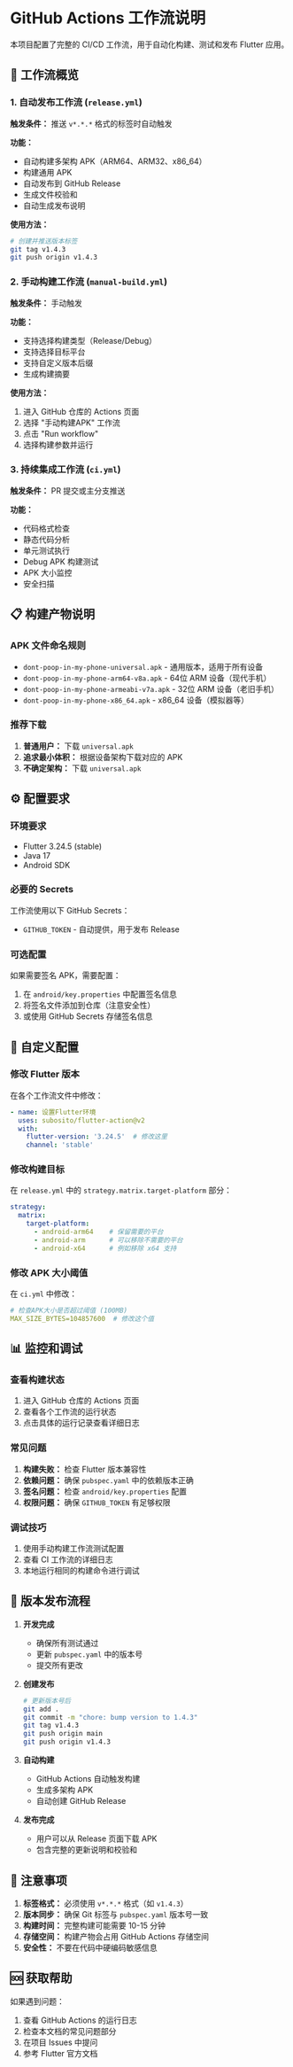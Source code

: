 # GitHub Actions 工作流说明

本项目配置了完整的 CI/CD 工作流，用于自动化构建、测试和发布 Flutter 应用。

## 🚀 工作流概览

### 1. 自动发布工作流 (`release.yml`)

**触发条件：** 推送 `v*.*.*` 格式的标签时自动触发

**功能：**
- 自动构建多架构 APK（ARM64、ARM32、x86_64）
- 构建通用 APK
- 自动发布到 GitHub Release
- 生成文件校验和
- 自动生成发布说明

**使用方法：**
```bash
# 创建并推送版本标签
git tag v1.4.3
git push origin v1.4.3
```

### 2. 手动构建工作流 (`manual-build.yml`)

**触发条件：** 手动触发

**功能：**
- 支持选择构建类型（Release/Debug）
- 支持选择目标平台
- 支持自定义版本后缀
- 生成构建摘要

**使用方法：**
1. 进入 GitHub 仓库的 Actions 页面
2. 选择 "手动构建APK" 工作流
3. 点击 "Run workflow"
4. 选择构建参数并运行

### 3. 持续集成工作流 (`ci.yml`)

**触发条件：** PR 提交或主分支推送

**功能：**
- 代码格式检查
- 静态代码分析
- 单元测试执行
- Debug APK 构建测试
- APK 大小监控
- 安全扫描

## 📋 构建产物说明

### APK 文件命名规则

- `dont-poop-in-my-phone-universal.apk` - 通用版本，适用于所有设备
- `dont-poop-in-my-phone-arm64-v8a.apk` - 64位 ARM 设备（现代手机）
- `dont-poop-in-my-phone-armeabi-v7a.apk` - 32位 ARM 设备（老旧手机）
- `dont-poop-in-my-phone-x86_64.apk` - x86_64 设备（模拟器等）

### 推荐下载

1. **普通用户：** 下载 `universal.apk`
2. **追求最小体积：** 根据设备架构下载对应的 APK
3. **不确定架构：** 下载 `universal.apk`

## ⚙️ 配置要求

### 环境要求

- Flutter 3.24.5 (stable)
- Java 17
- Android SDK

### 必要的 Secrets

工作流使用以下 GitHub Secrets：

- `GITHUB_TOKEN` - 自动提供，用于发布 Release

### 可选配置

如果需要签名 APK，需要配置：

1. 在 `android/key.properties` 中配置签名信息
2. 将签名文件添加到仓库（注意安全性）
3. 或使用 GitHub Secrets 存储签名信息

## 🔧 自定义配置

### 修改 Flutter 版本

在各个工作流文件中修改：
```yaml
- name: 设置Flutter环境
  uses: subosito/flutter-action@v2
  with:
    flutter-version: '3.24.5'  # 修改这里
    channel: 'stable'
```

### 修改构建目标

在 `release.yml` 中的 `strategy.matrix.target-platform` 部分：
```yaml
strategy:
  matrix:
    target-platform:
      - android-arm64    # 保留需要的平台
      - android-arm      # 可以移除不需要的平台
      - android-x64      # 例如移除 x64 支持
```

### 修改 APK 大小阈值

在 `ci.yml` 中修改：
```yaml
# 检查APK大小是否超过阈值 (100MB)
MAX_SIZE_BYTES=104857600  # 修改这个值
```

## 📊 监控和调试

### 查看构建状态

1. 进入 GitHub 仓库的 Actions 页面
2. 查看各个工作流的运行状态
3. 点击具体的运行记录查看详细日志

### 常见问题

1. **构建失败：** 检查 Flutter 版本兼容性
2. **依赖问题：** 确保 `pubspec.yaml` 中的依赖版本正确
3. **签名问题：** 检查 `android/key.properties` 配置
4. **权限问题：** 确保 `GITHUB_TOKEN` 有足够权限

### 调试技巧

1. 使用手动构建工作流测试配置
2. 查看 CI 工作流的详细日志
3. 本地运行相同的构建命令进行调试

## 🔄 版本发布流程

1. **开发完成**
   - 确保所有测试通过
   - 更新 `pubspec.yaml` 中的版本号
   - 提交所有更改

2. **创建发布**
   ```bash
   # 更新版本号后
   git add .
   git commit -m "chore: bump version to 1.4.3"
   git tag v1.4.3
   git push origin main
   git push origin v1.4.3
   ```

3. **自动构建**
   - GitHub Actions 自动触发构建
   - 生成多架构 APK
   - 自动创建 GitHub Release

4. **发布完成**
   - 用户可以从 Release 页面下载 APK
   - 包含完整的更新说明和校验和

## 📝 注意事项

1. **标签格式：** 必须使用 `v*.*.*` 格式（如 `v1.4.3`）
2. **版本同步：** 确保 Git 标签与 `pubspec.yaml` 版本号一致
3. **构建时间：** 完整构建可能需要 10-15 分钟
4. **存储空间：** 构建产物会占用 GitHub Actions 存储空间
5. **安全性：** 不要在代码中硬编码敏感信息

## 🆘 获取帮助

如果遇到问题：

1. 查看 GitHub Actions 的运行日志
2. 检查本文档的常见问题部分
3. 在项目 Issues 中提问
4. 参考 Flutter 官方文档